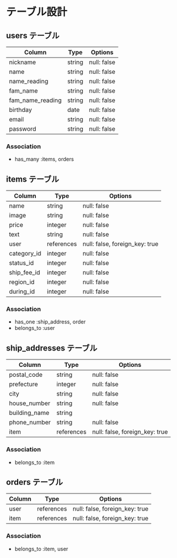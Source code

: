 # テーブル設計

## users テーブル

| Column   | Type   | Options     |
| -------- | ------ | ----------- |
| nickname | string | null: false |
| name     | string | null: false |
| name_reading | string | null: false |
| fam_name     | string | null: false |
| fam_name_reading | string | null: false |
| birthday | date | null: false |
| email    | string | null: false |
| password | string | null: false |

### Association
- has_many :items, orders

## items テーブル

| Column | Type   | Options     |
| ------ | ------ | ----------- |
| name  | string | null: false |
| image | string | null: false |
| price | integer | null: false |
| text | string | null: false |
| user | references | null: false, foreign_key: true |
| category_id | integer | null: false |
| status_id | integer | null: false |
| ship_fee_id | integer | null: false |
| region_id | integer | null: false |
| during_id | integer | null: false |

### Association
- has_one :ship_address, order
- belongs_to :user

## ship_addresses テーブル

| Column  | Type    | Options                        |
| ------- |  -------| ------------------------------ |
| postal_code | string  | null: false                |
| prefecture | integer | null: false                 |
| city | string  | null: false                       |
| house_number | string  | null: false               |
| building_name | string  |                          |
| phone_number | string  | null: false               |
| item | references | null: false, foreign_key: true |


### Association

- belongs_to :item

## orders テーブル

| Column  | Type    | Options                        |
| ------- |  -------| ------------------------------ |
| user | references | null: false, foreign_key: true |
| item | references | null: false, foreign_key: true |


### Association

- belongs_to :item, user


